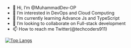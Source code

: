 - 👋 Hi, I’m @MuhammadDev-OP
- 👀 I’m interested in DevOps and Cloud Computing
- 🌱 I’m currently learning Advance Js and TypeScript
- 💞️ I’m looking to collaborate on Full-stack development
- 📫 How to reach me Twitter(@techcoders911)

[![Top Langs](https://github-readme-stats-git-masterrstaa-rickstaa.vercel.app/api/top-langs/?username=MuhammadDev-OP)](https://github.com/MuhammadDev-OP/github-readme-stats)
